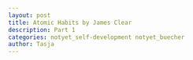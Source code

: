 ```yaml
---
layout: post
title: Atomic Habits by James Clear
description: Part 1
categories: notyet_self-development notyet_buecher
author: Tasja
---
```


# 